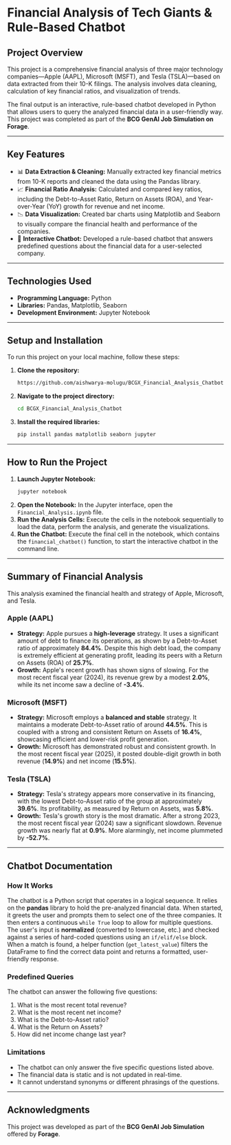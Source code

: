 # Financial Analysis of Tech Giants & Rule-Based Chatbot

## Project Overview

This project is a comprehensive financial analysis of three major technology companies—Apple (AAPL), Microsoft (MSFT), and Tesla (TSLA)—based on data extracted from their 10-K filings. The analysis involves data cleaning, calculation of key financial ratios, and visualization of trends.

The final output is an interactive, rule-based chatbot developed in Python that allows users to query the analyzed financial data in a user-friendly way. This project was completed as part of the **BCG GenAI Job Simulation on Forage**.

-----

## Key Features

  - 📊 **Data Extraction & Cleaning:** Manually extracted key financial metrics from 10-K reports and cleaned the data using the Pandas library.
  - 📈 **Financial Ratio Analysis:** Calculated and compared key ratios, including the Debt-to-Asset Ratio, Return on Assets (ROA), and Year-over-Year (YoY) growth for revenue and net income.
  - 📉 **Data Visualization:** Created bar charts using Matplotlib and Seaborn to visually compare the financial health and performance of the companies.
  - 🤖 **Interactive Chatbot:** Developed a rule-based chatbot that answers predefined questions about the financial data for a user-selected company.

-----

## Technologies Used

  - **Programming Language:** Python
  - **Libraries:** Pandas, Matplotlib, Seaborn
  - **Development Environment:** Jupyter Notebook

-----

## Setup and Installation

To run this project on your local machine, follow these steps:

1.  **Clone the repository:**
    ```bash
    https://github.com/aishwarya-molugu/BCGX_Financial_Analysis_Chatbot.git
    ```
2.  **Navigate to the project directory:**
    ```bash
    cd BCGX_Financial_Analysis_Chatbot
    ```
3.  **Install the required libraries:**
    ```bash
    pip install pandas matplotlib seaborn jupyter
    ```

-----

## How to Run the Project

1.  **Launch Jupyter Notebook:**
    ```bash
    jupyter notebook
    ```
2.  **Open the Notebook:** In the Jupyter interface, open the `Financial_Analysis.ipynb` file.
3.  **Run the Analysis Cells:** Execute the cells in the notebook sequentially to load the data, perform the analysis, and generate the visualizations.
4.  **Run the Chatbot:** Execute the final cell in the notebook, which contains the `financial_chatbot()` function, to start the interactive chatbot in the command line.

-----

## Summary of Financial Analysis

This analysis examined the financial health and strategy of Apple, Microsoft, and Tesla.

### Apple (AAPL)

  * **Strategy:** Apple pursues a **high-leverage** strategy. It uses a significant amount of debt to finance its operations, as shown by a Debt-to-Asset ratio of approximately **84.4%**. Despite this high debt load, the company is extremely efficient at generating profit, leading its peers with a Return on Assets (ROA) of **25.7%**.
  * **Growth:** Apple's recent growth has shown signs of slowing. For the most recent fiscal year (2024), its revenue grew by a modest **2.0%**, while its net income saw a decline of **-3.4%**.

### Microsoft (MSFT)

  * **Strategy:** Microsoft employs a **balanced and stable** strategy. It maintains a moderate Debt-to-Asset ratio of around **44.5%**. This is coupled with a strong and consistent Return on Assets of **16.4%**, showcasing efficient and lower-risk profit generation.
  * **Growth:** Microsoft has demonstrated robust and consistent growth. In the most recent fiscal year (2025), it posted double-digit growth in both revenue (**14.9%**) and net income (**15.5%**).

### Tesla (TSLA)

  * **Strategy:** Tesla's strategy appears more conservative in its financing, with the lowest Debt-to-Asset ratio of the group at approximately **39.6%**. Its profitability, as measured by Return on Assets, was **5.8%**.
  * **Growth:** Tesla's growth story is the most dramatic. After a strong 2023, the most recent fiscal year (2024) saw a significant slowdown. Revenue growth was nearly flat at **0.9%**. More alarmingly, net income plummeted by **-52.7%**.

-----

## Chatbot Documentation

### How It Works

The chatbot is a Python script that operates in a logical sequence. It relies on the **pandas** library to hold the pre-analyzed financial data. When started, it greets the user and prompts them to select one of the three companies. It then enters a continuous `while True` loop to allow for multiple questions. The user's input is **normalized** (converted to lowercase, etc.) and checked against a series of hard-coded questions using an `if/elif/else` block. When a match is found, a helper function (`get_latest_value`) filters the DataFrame to find the correct data point and returns a formatted, user-friendly response.

### Predefined Queries

The chatbot can answer the following five questions:

1.  What is the most recent total revenue?
2.  What is the most recent net income?
3.  What is the Debt-to-Asset ratio?
4.  What is the Return on Assets?
5.  How did net income change last year?

### Limitations

  * The chatbot can only answer the five specific questions listed above.
  * The financial data is static and is not updated in real-time.
  * It cannot understand synonyms or different phrasings of the questions.

-----

## Acknowledgments

This project was developed as part of the **BCG GenAI Job Simulation** offered by **Forage**.
